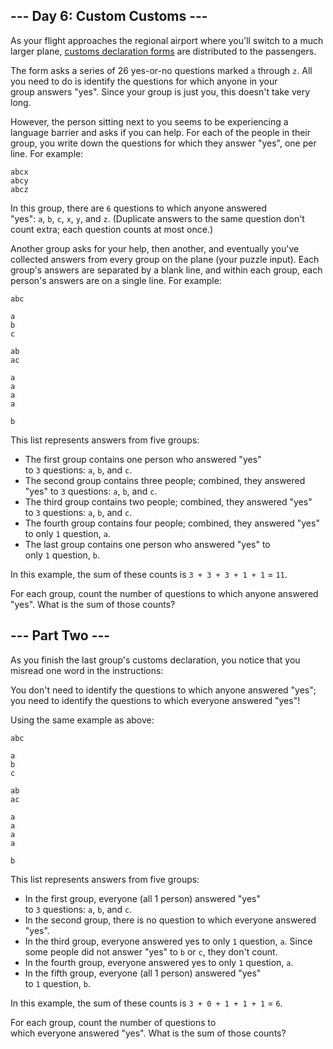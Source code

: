 --- Day 6: Custom Customs ---
-----------------------------

As your flight approaches the regional airport where you'll switch to a much larger plane, [customs declaration forms](https://en.wikipedia.org/wiki/Customs_declaration) are distributed to the passengers.

The form asks a series of 26 yes-or-no questions marked `a` through `z`. All you need to do is identify the questions for which anyone in your group answers "yes". Since your group is just you, this doesn't take very long.

However, the person sitting next to you seems to be experiencing a language barrier and asks if you can help. For each of the people in their group, you write down the questions for which they answer "yes", one per line. For example:

```
abcx
abcy
abcz

```

In this group, there are `6` questions to which anyone answered "yes": `a`, `b`, `c`, `x`, `y`, and `z`. (Duplicate answers to the same question don't count extra; each question counts at most once.)

Another group asks for your help, then another, and eventually you've collected answers from every group on the plane (your puzzle input). Each group's answers are separated by a blank line, and within each group, each person's answers are on a single line. For example:

```
abc

a
b
c

ab
ac

a
a
a
a

b

```

This list represents answers from five groups:

-   The first group contains one person who answered "yes" to `3` questions: `a`, `b`, and `c`.
-   The second group contains three people; combined, they answered "yes" to `3` questions: `a`, `b`, and `c`.
-   The third group contains two people; combined, they answered "yes" to `3` questions: `a`, `b`, and `c`.
-   The fourth group contains four people; combined, they answered "yes" to only `1` question, `a`.
-   The last group contains one person who answered "yes" to only `1` question, `b`.

In this example, the sum of these counts is `3 + 3 + 3 + 1 + 1` = `11`.

For each group, count the number of questions to which anyone answered "yes". What is the sum of those counts?


--- Part Two ---
----------------

As you finish the last group's customs declaration, you notice that you misread one word in the instructions:

You don't need to identify the questions to which anyone answered "yes"; you need to identify the questions to which everyone answered "yes"!

Using the same example as above:

```
abc

a
b
c

ab
ac

a
a
a
a

b

```

This list represents answers from five groups:

-   In the first group, everyone (all 1 person) answered "yes" to `3` questions: `a`, `b`, and `c`.
-   In the second group, there is no question to which everyone answered "yes".
-   In the third group, everyone answered yes to only `1` question, `a`. Since some people did not answer "yes" to `b` or `c`, they don't count.
-   In the fourth group, everyone answered yes to only `1` question, `a`.
-   In the fifth group, everyone (all 1 person) answered "yes" to `1` question, `b`.

In this example, the sum of these counts is `3 + 0 + 1 + 1 + 1` = `6`.

For each group, count the number of questions to which everyone answered "yes". What is the sum of those counts?